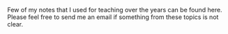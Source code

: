 Few of my notes that I used for teaching over the years can be found here. Please feel free to send me an email if something from these topics is not clear.
